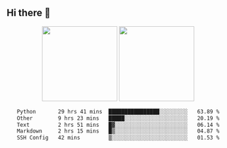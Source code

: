 ## Hi there 👋
<div align="center">
<span>  </span>
<img height="170px" src="https://github-readme-stats.vercel.app/api?username=LZvoid&show_icons=true&count_private==true&v=3" /><span>        </span><img height="170px" src="https://github-readme-stats.vercel.app/api/top-langs/?username=LZvoid&layout=compact&langs_count=8&v=3" />
<span>  </span>
</div>
<div align="center">

<!--START_SECTION:waka-->

```txt
Python       29 hrs 41 mins  ████████████████░░░░░░░░░   63.89 %
Other        9 hrs 23 mins   █████░░░░░░░░░░░░░░░░░░░░   20.19 %
Text         2 hrs 51 mins   █▓░░░░░░░░░░░░░░░░░░░░░░░   06.14 %
Markdown     2 hrs 15 mins   █▒░░░░░░░░░░░░░░░░░░░░░░░   04.87 %
SSH Config   42 mins         ▒░░░░░░░░░░░░░░░░░░░░░░░░   01.53 %
```

<!--END_SECTION:waka-->
</div>
